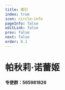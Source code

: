 ```yaml
---
title: 索引
index: true
icon: circle-info
pageInfo: false
editLink: false
prev: false
next: false
order: 0.1
---
```

#
# 帕秋莉·诺蕾姬
#### **专使群：565981826**
